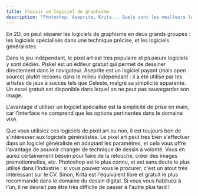 ```yaml
---
title: Choisir un logiciel de graphisme
description: "Photoshop, Aseprite, Krita... Quels sont les meilleurs logiciels de graphisme pour créer de la 2D ?"
---
```


En 2D, on peut séparer les logiciels de graphisme en deux grands groupes : les logiciels spécialisés dans une technique précise, et les logiciels généralistes.

Dans le jeu indépendant, le pixel art est très populaire et plusieurs logiciels y sont dédiés. Piskel est un éditeur gratuit qui permet de dessiner directement dans le navigateur. Aseprite est un logiciel payant (mais open source) plutôt reconnu dans le milieu indépendant : il a été utilisé par les artistes de jeux à succès tels que Celeste, malgré sa simplicité apparente. Un essai gratuit est disponible dans lequel on ne peut pas sauvegarder son image.

L'avantage d'utiliser un logiciel spécialisé est la simplicité de prise en main, car l'interface ne comprend que les options pertinentes dans le domaine visé.

Que vous utilisiez ces logiciels de pixel art ou non, il est toujours bon de s'intéresser aux logiciels généralistes. Le pixel art peut très bien s'effectuer dans un logiciel généraliste en adaptant les paramètres, et cela vous offre l'avantage de pouvoir changer de technique de dessin à volonté. Vous en aurez certainement besoin pour faire de la retouche, créer des images promotionnelles, etc. Photoshop est le plus connu, et est sans doute le plus utilisé dans l'industrie : si vous pouvez vous le procurer, c'est un atout très intéressant sur le CV. Sinon, Krita est l'équivalent libre et gratuit le plus recommandé dans le domaine du dessin digital. Si vous vous habituez à l'un, il ne devrait pas être très difficile de passer à l'autre plus tard !
